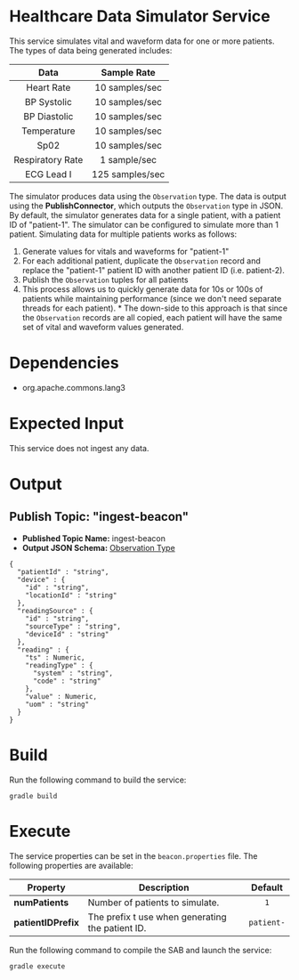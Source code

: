 # Healthcare Data Simulator Service

This service simulates vital and waveform data for one or more patients. The types of data being generated includes: 

| Data | Sample Rate |
| :---: | :---: |
| Heart Rate | 10 samples/sec |
| BP Systolic | 10 samples/sec |
| BP Diastolic | 10 samples/sec |
| Temperature | 10 samples/sec |
| Sp02 | 10 samples/sec |
| Respiratory Rate | 1 sample/sec |
| ECG Lead I | 125 samples/sec |

The simulator produces data using the `Observation` type. The data is output using the **PublishConnector**, which outputs the `Observation` type in JSON. By default, the simulator generates data for a single patient, with a patient ID of "patient-1". The simulator can be configured to simulate more than 1 patient. Simulating data for multiple patients works as follows: 

  1. Generate values for vitals and waveforms for "patient-1"
  2. For each additional patient, duplicate the `Observation` record and replace the "patient-1" patient ID with another patient ID (i.e. patient-2).
  3. Publish the `Observation` tuples for all patients
  4. This process allows us to quickly generate data for 10s or 100s of patients while maintaining performance (since we don't need separate threads for each patient). 
    * The down-side to this approach is that since the `Observation` records are all copied, each patient will have the same set of vital and waveform values generated.


# Dependencies

  * org.apache.commons.lang3


# Expected Input

This service does not ingest any data. 


# Output

## Publish Topic: "ingest-beacon"

 * **Published Topic Name:** ingest-beacon
 * **Output JSON Schema:** [Observation Type](https://github.com/IBMStreams/streamsx.health/wiki/Observation-Data-Type)

```
{
  "patientId" : "string",
  "device" : {
    "id" : "string",
    "locationId" : "string"
  },
  "readingSource" : {
    "id" : "string",
    "sourceType" : "string",
    "deviceId" : "string"
  },
  "reading" : {
    "ts" : Numeric,
    "readingType" : {
      "system" : "string",
      "code" : "string"
    },
    "value" : Numeric,
    "uom" : "string"
  }
}
```

# Build

Run the following command to build the service: 

 `gradle build`


# Execute

The service properties can be set in the `beacon.properties` file. The following properties are available: 

| Property | Description | Default |
| --- | --- | :---: |
| **numPatients** | Number of patients to simulate. | `1` |
| **patientIDPrefix** | The prefix t use when generating the patient ID. | `patient-` |

Run the following command to compile the SAB and launch the service: 

 `gradle execute`
